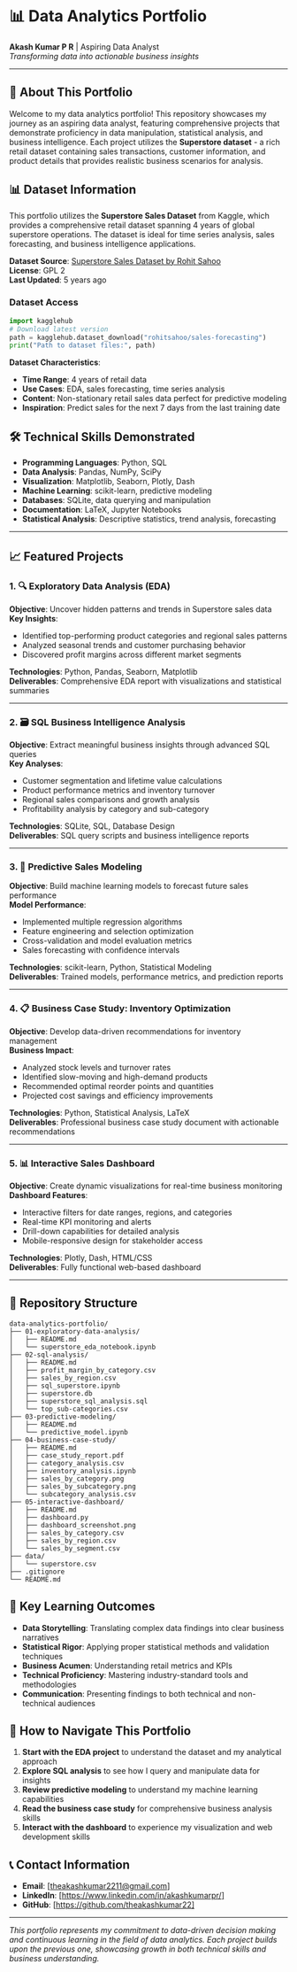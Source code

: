 # 📊 Data Analytics Portfolio

**Akash Kumar P R** | Aspiring Data Analyst  
*Transforming data into actionable business insights*

---

## 🎯 About This Portfolio

Welcome to my data analytics portfolio! This repository showcases my journey as an aspiring data analyst, featuring comprehensive projects that demonstrate proficiency in data manipulation, statistical analysis, and business intelligence. Each project utilizes the **Superstore dataset** - a rich retail dataset containing sales transactions, customer information, and product details that provides realistic business scenarios for analysis.

## 📊 Dataset Information

This portfolio utilizes the **Superstore Sales Dataset** from Kaggle, which provides a comprehensive retail dataset spanning 4 years of global superstore operations. The dataset is ideal for time series analysis, sales forecasting, and business intelligence applications.

**Dataset Source**: [Superstore Sales Dataset by Rohit Sahoo](https://www.kaggle.com/datasets/rohitsahoo/sales-forecasting)  
**License**: GPL 2  
**Last Updated**: 5 years ago  

### Dataset Access
```python
import kagglehub
# Download latest version
path = kagglehub.dataset_download("rohitsahoo/sales-forecasting")
print("Path to dataset files:", path)
```

**Dataset Characteristics**:
- **Time Range**: 4 years of retail data
- **Use Cases**: EDA, sales forecasting, time series analysis
- **Content**: Non-stationary retail sales data perfect for predictive modeling
- **Inspiration**: Predict sales for the next 7 days from the last training date

## 🛠️ Technical Skills Demonstrated

- **Programming Languages**: Python, SQL
- **Data Analysis**: Pandas, NumPy, SciPy
- **Visualization**: Matplotlib, Seaborn, Plotly, Dash
- **Machine Learning**: scikit-learn, predictive modeling
- **Databases**: SQLite, data querying and manipulation
- **Documentation**: LaTeX, Jupyter Notebooks
- **Statistical Analysis**: Descriptive statistics, trend analysis, forecasting

---

## 📈 Featured Projects

### 1. 🔍 **Exploratory Data Analysis (EDA)**
**Objective**: Uncover hidden patterns and trends in Superstore sales data  
**Key Insights**:
- Identified top-performing product categories and regional sales patterns
- Analyzed seasonal trends and customer purchasing behavior
- Discovered profit margins across different market segments

**Technologies**: Python, Pandas, Seaborn, Matplotlib  
**Deliverables**: Comprehensive EDA report with visualizations and statistical summaries

---

### 2. 🗃️ **SQL Business Intelligence Analysis**
**Objective**: Extract meaningful business insights through advanced SQL queries  
**Key Analyses**:
- Customer segmentation and lifetime value calculations
- Product performance metrics and inventory turnover
- Regional sales comparisons and growth analysis
- Profitability analysis by category and sub-category

**Technologies**: SQLite, SQL, Database Design  
**Deliverables**: SQL query scripts and business intelligence reports

---

### 3. 🤖 **Predictive Sales Modeling**
**Objective**: Build machine learning models to forecast future sales performance  
**Model Performance**:
- Implemented multiple regression algorithms
- Feature engineering and selection optimization
- Cross-validation and model evaluation metrics
- Sales forecasting with confidence intervals

**Technologies**: scikit-learn, Python, Statistical Modeling  
**Deliverables**: Trained models, performance metrics, and prediction reports

---

### 4. 📋 **Business Case Study: Inventory Optimization**
**Objective**: Develop data-driven recommendations for inventory management  
**Business Impact**:
- Analyzed stock levels and turnover rates
- Identified slow-moving and high-demand products
- Recommended optimal reorder points and quantities
- Projected cost savings and efficiency improvements

**Technologies**: Python, Statistical Analysis, LaTeX  
**Deliverables**: Professional business case study document with actionable recommendations

---

### 5. 📊 **Interactive Sales Dashboard**
**Objective**: Create dynamic visualizations for real-time business monitoring  
**Dashboard Features**:
- Interactive filters for date ranges, regions, and categories
- Real-time KPI monitoring and alerts
- Drill-down capabilities for detailed analysis
- Mobile-responsive design for stakeholder access

**Technologies**: Plotly, Dash, HTML/CSS  
**Deliverables**: Fully functional web-based dashboard

---

## 📁 Repository Structure

```
data-analytics-portfolio/
├── 01-exploratory-data-analysis/
│   ├── README.md
│   └── superstore_eda_notebook.ipynb
├── 02-sql-analysis/
│   ├── README.md
│   ├── profit_margin_by_category.csv
│   ├── sales_by_region.csv
│   ├── sql_superstore.ipynb
│   ├── superstore.db
│   ├── superstore_sql_analysis.sql
│   └── top_sub-categories.csv
├── 03-predictive-modeling/
│   ├── README.md
│   └── predictive_model.ipynb
├── 04-business-case-study/
│   ├── README.md
│   ├── case_study_report.pdf
│   ├── category_analysis.csv
│   ├── inventory_analysis.ipynb
│   ├── sales_by_category.png
│   ├── sales_by_subcategory.png
│   └── subcategory_analysis.csv
├── 05-interactive-dashboard/
│   ├── README.md
│   ├── dashboard.py
│   ├── dashboard_screenshot.png
│   ├── sales_by_category.csv
│   ├── sales_by_region.csv
│   └── sales_by_segment.csv
├── data/
│   └── superstore.csv
├── .gitignore
└── README.md
```

## 🎯 Key Learning Outcomes

- **Data Storytelling**: Translating complex data findings into clear business narratives
- **Statistical Rigor**: Applying proper statistical methods and validation techniques
- **Business Acumen**: Understanding retail metrics and KPIs
- **Technical Proficiency**: Mastering industry-standard tools and methodologies
- **Communication**: Presenting findings to both technical and non-technical audiences

## 🚀 How to Navigate This Portfolio

1. **Start with the EDA project** to understand the dataset and my analytical approach
2. **Explore SQL analysis** to see how I query and manipulate data for insights
3. **Review predictive modeling** to understand my machine learning capabilities
4. **Read the business case study** for comprehensive business analysis skills
5. **Interact with the dashboard** to experience my visualization and web development skills

## 📞 Contact Information

- **Email**: [theakashkumar2211@gmail.com]
- **LinkedIn**: [https://www.linkedin.com/in/akashkumarpr/]
- **GitHub**: [https://github.com/theakashkumar22]

---

*This portfolio represents my commitment to data-driven decision making and continuous learning in the field of data analytics. Each project builds upon the previous one, showcasing growth in both technical skills and business understanding.*
